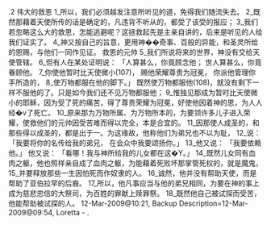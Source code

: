 .2 
伟大的救恩 
1_所以，我们必须越发注意所听见的道，免得我们随流失去。 2_既然那藉着天使所传的话是确定的，凡违背不听从的，都受了该受的报应； 3_我们若忽略这么大的救恩，怎能逃避呢？这拯救起先是主亲自讲的，后来是听见的人给我们证实了。 4_神又按自己的旨意，更用神��奇事、百般的异能，和圣灵所给的恩赐，与他们一同作见证。 
救恩的元帅 
5_我们所说将来的世界，神没有交给天使管辖。 6_但有人在某处证明说： 
「人算甚么，你竟顾念他； 
世人算甚么，你竟眷顾他。 
7_你使他暂时比天使微小(107)， 
赐他荣耀尊贵为冠冕， 
你派他管理你手所造的， 
8_使万物都服在他的脚下。」 
既然使万物都服他(108)，就没有剩下一样不服他的了。只是如今我们还不见万物都服他； 9_惟独见那成为暂时比天使微小的耶稣，因为受了死的痛苦，得了尊贵荣耀为冠冕，好使他因着神的恩，为人人经�v了死亡。 
10_原来那为万物所属、为万物所本的，为要领许多儿子进入荣耀，使救他们的元帅因受苦难而得以完全，本是合宜的。 11_因那使人成圣的，和那些得以成圣的，都是出于一。为这缘故，他称他们为弟兄也不以为耻， 12_说： 
「我要将你的名传给我的弟兄， 
在会众中我要颂扬你。」 
13_他又说： 
「我要依赖他。」 
他又说： 
「看哪！我与神所给我的儿女都在这�Y。」 
14_既然儿女同有血肉之躯，他也照样亲自成了血肉之躯，为能藉着死败坏那掌管死权的，就是魔鬼， 15_并要释放那些一生因怕死而作奴隶的人。 16_诚然，他并没有帮助天使，而是帮助了亚伯拉罕的后裔。 17_所以，他凡事应当与他的弟兄相同，为要在神的事上成为慈悲忠信的大祭司，为百姓的罪献上赎罪祭。 18_既然他自己被试探而受苦，他能帮助被试探的人。 
12-Mar-2009@10:21, Backup Description=12-Mar-2009@09:54, Loretta - 
.